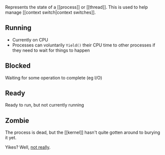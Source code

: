 Represents the state of a [[process]] or [[thread]]. This is used to help manage [[context switch|context switches]].

## Running
- Currently on CPU
- Processes can voluntarily `Yield()` their CPU time to other processes if they need to wait for things to happen

## Blocked
Waiting for some operation to complete (eg I/O)

## Ready
Ready to run, but not currently running

## Zombie
The process is dead, but the [[kernel]] hasn't quite gotten around to burying it yet.

Yikes? Well, [not really](https://unix.stackexchange.com/a/106004/161355).

